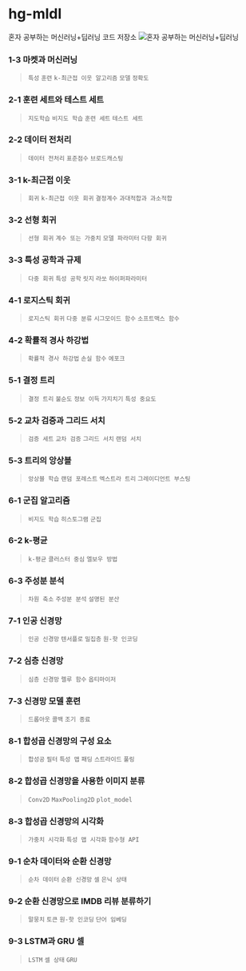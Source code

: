 # hg-mldl
혼자 공부하는 머신러닝+딥러닝 코드 저장소
![혼자 공부하는 머신러닝+딥러닝](https://github.com/rickiepark/hg-mldl/raw/master/cover.png)
### 1-3 마켓과 머신러닝
> `특성` `훈련` `k-최근접 이웃 알고리즘` `모델` `정확도` 
### 2-1 훈련 세트와 테스트 세트
> `지도학습` `비지도 학습` `훈련 세트` `테스트 세트`
### 2-2 데이터 전처리
> `데이터 전처리` `표준점수` `브로드캐스팅`
### 3-1 k-최근접 이웃
> `회귀` `k-최근접 이웃 회귀` `결정계수` `과대적합과 과소적합`
### 3-2 선형 회귀
> `선형 회귀` `계수 또는 가중치` `모델 파라미터` `다항 회귀`
### 3-3 특성 공학과 규제 
> `다중 회귀` `특성 공학` `릿지` `라쏘` `하이퍼파라미터`
### 4-1 로지스틱 회귀
> `로지스틱 회귀` `다중 분류` `시그모이드 함수` `소프트맥스 함수`
### 4-2 확률적 경사 하강법
> `확률적 경사 하강법` `손실 함수` `에포크`
### 5-1 결정 트리
> `결정 트리` `불순도` `정보 이득` `가지치기` `특성 중요도`
### 5-2 교차 검증과 그리드 서치
> `검증 세트` `교차 검증` `그리드 서치` `랜덤 서치`
### 5-3 트리의 앙상블
> `앙상블 학습` `랜덤 포레스트` `엑스트라 트리` `그레이디언트 부스팅`
### 6-1 군집 알고리즘
> `비지도 학습` `히스토그램` `군집`
### 6-2 k-평균
> `k-평균` `클러스터 중심` `엘보우 방법`
### 6-3 주성분 분석
> `차원 축소` `주성분 분석` `설명된 분산`
### 7-1 인공 신경망
> `인공 신경망` `텐서플로` `밀집층` `원-핫 인코딩`
### 7-2 심층 신경망
> `심층 신경망` `렐루 함수` `옵티마이저`
### 7-3 신경망 모델 훈련
> `드롭아웃` `콜백` `조기 종료`
### 8-1 합성곱 신경망의 구성 요소
> `합성공` `필터` `특성 맵` `패딩` `스트라이드` `풀링`
### 8-2 합성곱 신경망을 사용한 이미지 분류
> `Conv2D` `MaxPooling2D` `plot_model`
### 8-3 합성곱 신경망의 시각화
> `가중치 시각화` `특성 맵 시각화` `함수형 API`
### 9-1 순차 데이터와 순환 신경망
> `순차 데이터` `순환 신경망` `셀` `은닉 상태`
### 9-2 순환 신경망으로 IMDB 리뷰 분류하기
> `말뭉치` `토큰` `원-핫 인코딩` `단어 임베딩`
### 9-3 LSTM과 GRU 셀
> `LSTM` `셀 상태` `GRU`
